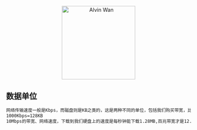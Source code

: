 <p align='center'> <a href='https://github.com/alvinwancn' target="_blank"> <img src='https://github.com/AlvinWanCN/life-record/raw/master/images/etlucency.png' alt='Alvin Wan' width=200></a></p>

## 数据单位
```txt
网络传输速度一般是Kbps，而磁盘则是KB之类的，这是两种不同的单位，包括我们购买带宽，比如买10M的宽带，实际上是10Mbps，那么实际上的下载速度呢？
1000Kbps=128KB
10Mbps的带宽、网络速度，下载到我们硬盘上的速度是每秒钟能下载1.28MB,百兆带宽才是12.8MB的下载速度。
```